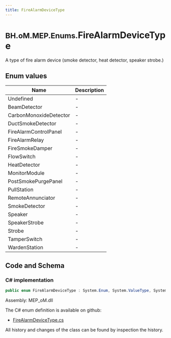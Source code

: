 ```yaml
---
title: FireAlarmDeviceType
---
```


# <small>BH.oM.MEP.Enums.</small>**FireAlarmDeviceType**

A type of fire alarm device (smoke detector, heat detector, speaker strobe.)

## Enum values

| Name            | Description                                                    |
|-----------------|----------------------------------------------------------------|
| Undefined |  -  |
| BeamDetector |  -  |
| CarbonMonoxideDetector |  -  |
| DuctSmokeDetector |  -  |
| FireAlarmControlPanel |  -  |
| FireAlarmRelay |  -  |
| FireSmokeDamper |  -  |
| FlowSwitch |  -  |
| HeatDetector |  -  |
| MonitorModule |  -  |
| PostSmokePurgePanel |  -  |
| PullStation |  -  |
| RemoteAnnunciator |  -  |
| SmokeDetector |  -  |
| Speaker |  -  |
| SpeakerStrobe |  -  |
| Strobe |  -  |
| TamperSwitch |  -  |
| WardenStation |  -  |


## Code and Schema

### C# implementation

``` C# title="C#"
public enum FireAlarmDeviceType : System.Enum, System.ValueType, System.IComparable, System.ISpanFormattable, System.IFormattable, System.IConvertible
```

Assembly: MEP_oM.dll

The C# enum definition is available on github:

- [FireAlarmDeviceType.cs](https://github.com/BHoM/BHoM/blob/develop/MEP_oM/Enums\FireAlarmDeviceType.cs)

All history and changes of the class can be found by inspection the history.
